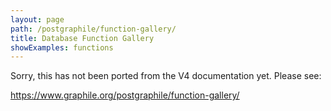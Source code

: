 ```yaml
---
layout: page
path: /postgraphile/function-gallery/
title: Database Function Gallery
showExamples: functions
---
```


Sorry, this has not been ported from the V4 documentation yet. Please see:

https://www.graphile.org/postgraphile/function-gallery/
